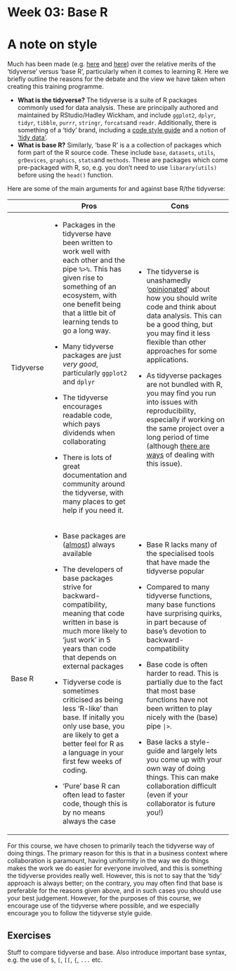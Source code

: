 <!-- Please edit README.Rmd - not README.md -->

# Week 03: Base R

# A note on style

Much has been made
(e.g. [here](http://varianceexplained.org/r/teach-tidyverse/) and
[here](https://www.r-bloggers.com/2019/12/why-i-dont-use-the-tidyverse/))
over the relative merits of the ‘tidyverse’ versus ‘base R’,
particularly when it comes to learning R. Here we briefly outline the
reasons for the debate and the view we have taken when creating this
training programme.

-   **What is the tidyverse?** The tidyverse is a suite of R packages
    commonly used for data analysis. These are principally authored and
    maintained by RStudio/Hadley Wickham, and include `ggplot2`,
    `dplyr`, `tidyr`, `tibble`, `purrr`, `stringr`, `forcats`and
    `readr`. Additionally, there is something of a ‘tidy’ brand,
    including a [code style guide](https://style.tidyverse.org/) and a
    notion of [‘tidy
    data’](https://r4ds.had.co.nz/tidy-data.html#tidy-data-1).
-   **What is base R?** Similarly, ‘base R’ is a a collection of
    packages which form part of the R source code. These include `base`,
    `datasets`, `utils`, `grDevices`, `graphics`, `stats`and `methods`.
    These are packages which come pre-packaged with R, so, e.g. you
    don’t need to use `libarary(utils)` before using the `head()`
    function.

Here are some of the main arguments for and against base R/the
tidyverse:

<table>
<colgroup>
<col style="width: 2%" />
<col style="width: 43%" />
<col style="width: 54%" />
</colgroup>
<thead>
<tr class="header">
<th></th>
<th>Pros</th>
<th>Cons</th>
</tr>
</thead>
<tbody>
<tr class="odd">
<td>Tidyverse</td>
<td><ul>
<li><p>Packages in the tidyverse have been written to work well with
each other and the pipe <code>%&gt;%</code>. This has given rise to
something of an ecosystem, with one benefit being that a little bit of
learning tends to go a long way.</p></li>
<li><p>Many tidyverse packages are just <em>very good</em>, particularly
<code>ggplot2</code> and <code>dplyr</code></p></li>
<li><p>The tidyverse encourages readable code, which pays dividends when
collaborating</p></li>
<li><p>There is lots of great documentation and community around the
tidyverse, with many places to get help if you need it.</p></li>
</ul></td>
<td><ul>
<li><p>The tidyverse is unashamedly ‘<a
href="https://www.tidyverse.org/">opinionated</a>’ about how you should
write code and think about data analysis. This can be a good thing, but
you may find it less flexible than other approaches for some
applications.</p></li>
<li><p>As tidyverse packages are not bundled with R, you may find you
run into issues with reproducibility, especially if working on the same
project over a long period of time (although <a
href="https://rstudio.github.io/renv/articles/renv.html">there are
ways</a> of dealing with this issue).</p></li>
</ul></td>
</tr>
<tr class="even">
<td>Base R</td>
<td><ul>
<li><p>Base packages are (<a
href="https://stackoverflow.com/questions/31132552/no-visible-global-function-definition-for-median">almost</a>)
always available</p></li>
<li><p>The developers of base packages strive for
backward-compatibility, meaning that code written in base is much more
likely to ‘just work’ in 5 years than code that depends on external
packages</p></li>
<li><p>Tidyverse code is sometimes criticised as being less ‘R-like’
than base. If initally you only use base, you are likely to get a better
feel for R as a language in your first few weeks of coding.</p></li>
<li><p>‘Pure’ base R can often lead to faster code, though this is by no
means always the case</p></li>
</ul></td>
<td><ul>
<li><p>Base R lacks many of the specialised tools that have made the
tidyverse popular</p></li>
<li><p>Compared to many tidyverse functions, many base functions have
surprising quirks, in part because of base’s devotion to
backward-compatibility</p></li>
<li><p>Base code is often harder to read. This is partially due to the
fact that most base functions have not been written to play nicely with
the (base) pipe <code>|&gt;</code>.</p></li>
<li><p>Base lacks a style-guide and largely lets you come up with your
own way of doing things. This can make collaboration difficult (even if
your collaborator is future you!)</p></li>
</ul></td>
</tr>
</tbody>
</table>

For this course, we have chosen to primarily teach the tidyverse way of
doing things. The primary reason for this is that in a business context
where collaboration is paramount, having uniformity in the way we do
things makes the work we do easier for everyone involved, and this is
something the tidyverse provides really well. However, this is not to
say that the ‘tidy’ approach is always better; on the contrary, you may
often find that base is preferable for the reasons given above, and in
such cases you should use your best judgement. However, for the purposes
of this course, we encourage use of the tidyverse where possible, and we
especially encourage you to follow the tidyverse style guide.

## Exercises

Stuff to compare tidyverse and base. Also introduce important base
syntax, e.g. the use of `$`, `[`, `[[`, `{`, `...` etc.
